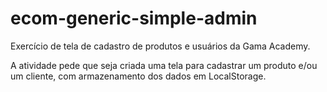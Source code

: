 # ecom-generic-simple-admin
Exercício de tela de cadastro de produtos e usuários da Gama Academy.

A atividade pede que seja criada uma tela para cadastrar um produto e/ou um cliente, com armazenamento dos dados em LocalStorage.

